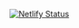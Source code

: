 [![Netlify Status](https://api.netlify.com/api/v1/badges/cc9bb24b-eb31-4230-88ba-556820d0ee1d/deploy-status)](https://app.netlify.com/sites/react-weather-app-lf/deploys)
